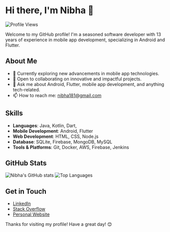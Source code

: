 # Hi there, I'm Nibha 👋

![Profile Views](https://komarev.com/ghpvc/?username=nibha181&color=blueviolet)

Welcome to my GitHub profile! I'm a seasoned software developer with 13 years of experience in mobile app development, specializing in Android and Flutter.

## About Me

- 🌱 Currently exploring new advancements in mobile app technologies.
- 💼 Open to collaborating on innovative and impactful projects.
- 💬 Ask me about Android, Flutter, mobile app development, and anything tech-related.
- 📫 How to reach me: [nibha181@gmail.com](mailto:nibha181@gmail.com)

## Skills

- **Languages**: Java, Kotlin, Dart, 
- **Mobile Development**: Android, Flutter
- **Web Development**: HTML, CSS, Node.js
- **Database**: SQLite, Firebase, MongoDB, MySQL
- **Tools & Platforms**: Git, Docker, AWS, Firebase, Jenkins

## GitHub Stats

![Nibha's GitHub stats](https://github-readme-stats.vercel.app/api?username=nibha181&show_icons=true&theme=radical)
![Top Languages](https://github-readme-stats.vercel.app/api/top-langs/?username=nibha181&layout=compact&theme=radical)



## Get in Touch

- [LinkedIn](https://www.linkedin.com/in/nibha-jain-804bb443)
- [Stack Overflow](https://stackoverflow.com/users/744680/nibha-jain)
- [Personal Website](https://nibha181.github.io)

Thanks for visiting my profile! Have a great day! 😊
